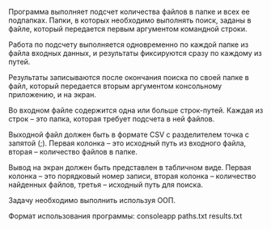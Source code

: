 Программа выполняет подсчет количества файлов в папке и всех ее подпапках. Папки, в
которых необходимо выполнять поиск, заданы в файле, который передается первым
аргументом командной строки.

Работа по подсчету выполняется одновременно по каждой папке из файла входных
данных, и результаты фиксируются сразу по каждому из путей.

Результаты записываются после окончания поиска по своей папке в файл, который
передается вторым аргументом консольному приложению, и на экран.

Во входном файле содержится одна или больше строк-путей. Каждая из строк – это папка,
которая требует подсчета в ней файлов.

Выходной файл должен быть в формате CSV с разделителем точка с запятой (;). Первая
колонка – это исходный путь из входного файла, вторая – количество файлов в папке.

Вывод на экран должен быть представлен в табличном виде. Первая колонка – это
порядковый номер записи, вторая колонка – количество найденных файлов, третья –
исходный путь для поиска.

Задачу необходимо выполнить используя ООП.

Формат использования программы:
  consoleapp paths.txt results.txt
